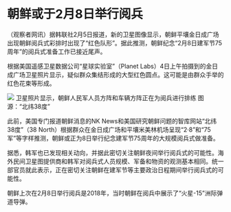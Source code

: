 # 朝鲜或于2月8日举行阅兵

（观察者网讯）据韩联社2月5日报道，新的卫星图像显示，朝鲜平壤金日成广场出现朝鲜阅兵式彩排时出现了“红色队形”。据此推测，朝鲜纪念“2月8日建军节75周年”的阅兵式准备工作已接近尾声。

根据美国遥感卫星数据公司“星球实验室”（Planet
Labs）4日上午拍摄到的金日成广场卫星照片显示，疑似群众集结形成的大型红色圆点。这可能是由群众手举的红色花束等形成。

![](https://inews.gtimg.com/newsapp_bt/0/15645207112/1000)
卫星照片显示，朝鲜人民军人员方阵和车辆方阵正在为阅兵进行排练 图源：“北纬38度”

此前，美国专门报道朝鲜消息的NK News和美国研究朝鲜问题的智库网站“北纬38度”（38
North）根据群众在金日成广场和平壤米美林机场呈现“2·8”和“75军”等字样推测，朝鲜或正为8日举行纪念建军节75周年的大规模阅兵式做准备。

据悉，韩军也已发现相关动向，并据此密切关注朝鲜夜间举行阅兵式的可能性。海外民间卫星图提供商和韩军对阅兵式人员规模、军备和物资的观测基本相同。统一部官员就此表示，正在密切关注朝鲜在建军节等主要政治日程期间举行阅兵式的可能性。

朝鲜上次在2月8日举行阅兵是2018年，当时朝鲜在阅兵中展示了“火星-15”洲际弹道导弹。


